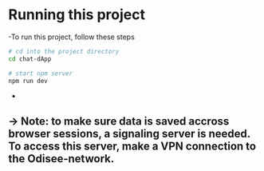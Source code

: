 # Running this project

-To run this project, follow these steps

```bash
# cd into the project directory
cd chat-dApp

# start npm server
npm run dev
```
-
-> Note: to make sure data is saved accross browser sessions, a signaling server is needed. To access this server, make a VPN connection to the Odisee-network.
-



